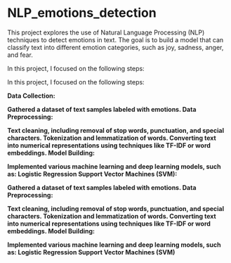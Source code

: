 # NLP_emotions_detection

This project explores the use of Natural Language Processing (NLP) techniques to detect emotions in text. The goal is to build a model that can classify text into different emotion categories, such as joy, sadness, anger, and fear.

In this project, I focused on the following steps:

In this project, I focused on the following steps:

<b>Data Collection:<b>

Gathered a dataset of text samples labeled with emotions.
Data Preprocessing:

Text cleaning, including removal of stop words, punctuation, and special characters.
Tokenization and lemmatization of words.
Converting text into numerical representations using techniques like TF-IDF or word embeddings.
Model Building:

Implemented various machine learning and deep learning models, such as:
Logistic Regression
Support Vector Machines (SVM):

Gathered a dataset of text samples labeled with emotions.
Data Preprocessing:

Text cleaning, including removal of stop words, punctuation, and special characters.
Tokenization and lemmatization of words.
Converting text into numerical representations using techniques like TF-IDF or word embeddings.
Model Building:

Implemented various machine learning and deep learning models, such as:
Logistic Regression
Support Vector Machines (SVM)

